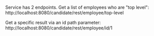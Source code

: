 Service has 2 endpoints.
Get a list of employees who are "top level":
http://localhost:8080/candidate/rest/employee/top-level

Get a specific result via an id path parameter:
http://localhost:8080/candidate/rest/employee/id/1